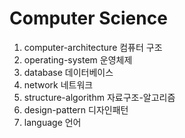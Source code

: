 # Computer Science
1. computer-architecture 컴퓨터 구조
2. operating-system 운영체제
3. database 데이터베이스
4. network 네트워크
5. structure-algorithm 자료구조-알고리즘
6. design-pattern 디자인패턴
7. language 언어